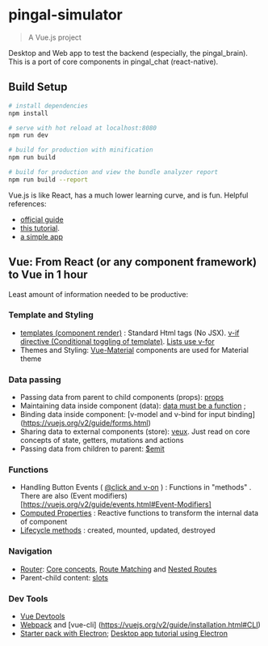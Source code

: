 # pingal-simulator

> A Vue.js project

Desktop and Web app to test the backend (especially, the pingal_brain). 
This is a port of core components in pingal_chat (react-native).  
 
## Build Setup

``` bash
# install dependencies
npm install

# serve with hot reload at localhost:8080
npm run dev

# build for production with minification
npm run build

# build for production and view the bundle analyzer report
npm run build --report
```

Vue.js is like React, has a much lower learning curve, and is fun. Helpful references:
- [official guide](https://vuejs.org/v2/guide/) 
- [this tutorial](https://coligo.io/learn-vuex-by-building-notes-app/).
- [a simple app](http://vue.tigerb.cn/#/)

## Vue: From React (or any component framework) to Vue in 1 hour 
Least amount of information needed to be productive:
### Template and Styling
- [templates (component render)](https://vuejs.org/v2/guide/syntax.html) : Standard Html tags (No JSX). [v-if directive (Conditional toggling of template)](https://vuejs.org/v2/guide/conditional.html). [Lists use v-for](https://vuejs.org/v2/guide/list.html)
- Themes and Styling: [Vue-Material](https://vuematerial.github.io/#/) components are used for Material theme  

### Data passing
- Passing data from parent to child components (props): [props](https://vuejs.org/v2/guide/components.html#Passing-Data-with-Props)
- Maintaining data inside component (data): [data must be a function](https://vuejs.org/v2/guide/components.html#What-are-Components) ; 
- Binding data inside component:  [v-model and v-bind for input binding] (https://vuejs.org/v2/guide/forms.html)
- Sharing data to external components (store): [veux](https://vuex.vuejs.org/en/getting-started.html). Just read on core concepts of state, getters, mutations and actions
- Passing data from children to parent: [$emit](https://vuejs.org/v2/guide/components.html#Using-v-on-with-Custom-Events) 

### Functions 
- Handling Button Events ( [@click and v-on](https://laracasts.com/series/learn-vue-2-step-by-step/episodes/4) ) : Functions in "methods" . There are also (Event modifiers)[https://vuejs.org/v2/guide/events.html#Event-Modifiers]
- [Computed Properties](https://laracasts.com/series/learn-vue-2-step-by-step/episodes/6) : Reactive functions to transform the internal data of component 
- [Lifecycle methods](https://vuejs.org/v2/guide/instance.html) : created, mounted, updated, destroyed

### Navigation
- [Router](https://laracasts.com/series/learn-vue-2-step-by-step/episodes/26): [Core concepts](http://router.vuejs.org/en/essentials/getting-started.html), [Route Matching](http://router.vuejs.org/en/essentials/dynamic-matching.html) and [Nested Routes](http://router.vuejs.org/en/essentials/nested-routes.html)
- Parent-child content: [slots](https://vuejs.org/v2/guide/components.html#Content-Distribution-with-Slots)

### Dev Tools
- [Vue Devtools](https://laracasts.com/series/learn-vue-2-step-by-step/episodes/2)
- [Webpack](https://laracasts.com/series/learn-vue-2-step-by-step/episodes/22) and [vue-cli] (https://vuejs.org/v2/guide/installation.html#CLI)
- [Starter pack with Electron](https://github.com/egoist/vuepack); [Desktop app tutorial using Electron](https://coligo.io/bookmarking-app-electron-vuejs-firebase/)
